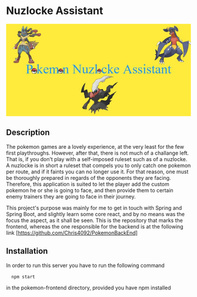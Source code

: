 
# Nuzlocke Assistant




![Logo](https://github.com/Chris4092/PokemonFrontEnd/blob/backend/misc/Logo.jpg?raw=true)


## Description
The pokemon games are a lovely experience, at the very least for the few first playthroughs. However, after that, there is not much of a challange left. That is, if you don't play with a self-imposed ruleset such as of a nuzlocke. A nuzlocke is in short a ruleset that compels you to only catch one pokemon per route, and if it faints you can no longer use it. For that reason, one must be thoroughly prepared in regards of the opponents they are facing. Therefore, this application is suited to let the player add the custom pokemon he or she is going to face, and then provide them to certain enemy trainers they are going to face in their journey.

This project's purpose was mainly for me to get in touch with Spring and Spring Boot, and slightly learn some core react, and by no means was the focus the aspect, as it shall be seen. This is the repository that marks the frontend, whereas the one responsible for the backend is at the following link [https://github.com/Chris4092/PokemonBackEnd]

## Installation
In order to run this server you have to run the following command 
```bash
  npm start
```
in the pokemon-frontend directory, provided you have npm installed
